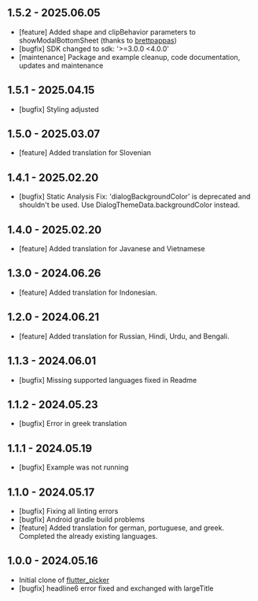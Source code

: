 ## 1.5.2 - 2025.06.05

* [feature] Added shape and clipBehavior parameters to showModalBottomSheet (thanks to [brettpappas](https://github.com/octologs/flutter_picker_plus/pull/12))
* [bugfix] SDK changed to sdk: '>=3.0.0 <4.0.0'
* [maintenance] Package and example cleanup, code documentation, updates and maintenance

## 1.5.1 - 2025.04.15

* [bugfix] Styling adjusted

## 1.5.0 - 2025.03.07

* [feature] Added translation for Slovenian

## 1.4.1 - 2025.02.20

* [bugfix] Static Analysis Fix: 'dialogBackgroundColor' is deprecated and shouldn't be used. Use DialogThemeData.backgroundColor instead.

## 1.4.0 - 2025.02.20

* [feature] Added translation for Javanese and Vietnamese

## 1.3.0 - 2024.06.26

* [feature] Added translation for Indonesian.

## 1.2.0 - 2024.06.21

* [feature] Added translation for Russian, Hindi, Urdu, and Bengali.

## 1.1.3 - 2024.06.01

* [bugfix] Missing supported languages fixed in Readme

## 1.1.2 - 2024.05.23

* [bugfix] Error in greek translation

## 1.1.1 - 2024.05.19

* [bugfix] Example was not running

## 1.1.0 - 2024.05.17

* [bugfix] Fixing all linting errors
* [bugfix] Android gradle build problems
* [feature] Added translation for german, portuguese, and greek. Completed the already existing languages.

## 1.0.0 - 2024.05.16

* Initial clone of [flutter_picker](https://github.com/yangyxd/flutter_picker)
* [bugfix] headline6 error fixed and exchanged with largeTitle
